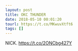 ```yaml
---
layout: post
title: OKC THUNDER
date: 2018-05-10 00:01:20
tourl: https://t.co/MKwuvXtft6
tags: []
---
```

NICK. https://t.co/2ONCbg427Y